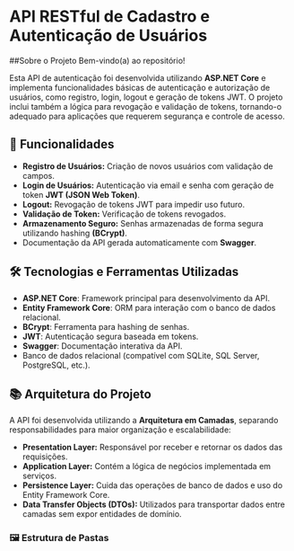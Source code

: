 # API RESTful de Cadastro e Autenticação de Usuários  

##Sobre o Projeto
Bem-vindo(a) ao repositório!

Esta API de autenticação foi desenvolvida utilizando **ASP.NET Core** e implementa funcionalidades básicas de autenticação e autorização de usuários, como registro, login, logout e geração de tokens JWT. O projeto inclui também a lógica para revogação e validação de tokens, tornando-o adequado para aplicações que requerem segurança e controle de acesso.

## 🚀 Funcionalidades  
- **Registro de Usuários:** Criação de novos usuários com validação de campos.
- **Login de Usuários:** Autenticação via email e senha com geração de token **JWT (JSON Web Token)**.
- **Logout:** Revogação de tokens JWT para impedir uso futuro.
- **Validação de Token:** Verificação de tokens revogados.
- **Armazenamento Seguro:** Senhas armazenadas de forma segura utilizando hashing **(BCrypt)**.
- Documentação da API gerada automaticamente com **Swagger**.  

## 🛠️ Tecnologias e Ferramentas Utilizadas  
- **ASP.NET Core**: Framework principal para desenvolvimento da API.  
- **Entity Framework Core**: ORM para interação com o banco de dados relacional.  
- **BCrypt**: Ferramenta para hashing de senhas.  
- **JWT**: Autenticação segura baseada em tokens.  
- **Swagger**: Documentação interativa da API.
- Banco de dados relacional (compatível com SQLite, SQL Server, PostgreSQL, etc.).


## 📚 Arquitetura do Projeto  
A API foi desenvolvida utilizando a **Arquitetura em Camadas**, separando responsabilidades para maior organização e escalabilidade:  
- **Presentation Layer:** Responsável por receber e retornar os dados das requisições.  
- **Application Layer:** Contém a lógica de negócios implementada em serviços.  
- **Persistence Layer:** Cuida das operações de banco de dados e uso do Entity Framework Core.  
- **Data Transfer Objects (DTOs):** Utilizados para transportar dados entre camadas sem expor entidades de domínio.  

### 🖼️ Estrutura de Pastas  
